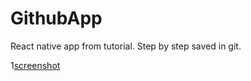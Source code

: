 # GithubApp
React native app from tutorial. Step by step saved in git.

1[screenshot](https://imgur.com/BRmTg7I)
